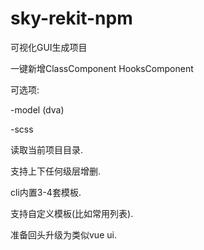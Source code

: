 # sky-rekit-npm

可视化GUI生成项目

一键新增ClassComponent HooksComponent 

可选项:

-model (dva)

-scss

读取当前项目目录.

支持上下任何级层增删.

cli内置3-4套模板.

支持自定义模板(比如常用列表).




准备回头升级为类似vue ui.
